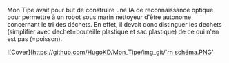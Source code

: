 Mon Tipe avait pour but de construire une IA de reconnaissance optique pour permettre à un robot sous marin nettoyeur d'être autonome concernant le tri
des déchets. En effet, il devait donc distinguer les dechets (simplifier avec dechet=bouteille plastique et sac plastique) de ce qui n'en est pas (=poisson).


![Cover]([https://github.com/HugoKD/Mon_Tipe/img_git/'rn schéma.PNG'](https://github.com/HugoKD/Mon_Tipe/blob/bc1265cb3bb376c0ac92469ead39be460e4b0c8f/img_git/rn%20sch%C3%A9ma.PNG)
